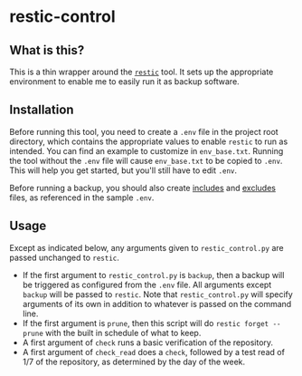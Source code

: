 # restic-control

## What is this?

This is a thin wrapper around the [`restic`][restic] tool. It sets up the appropriate environment to enable me to easily run it as backup software.

## Installation

Before running this tool, you need to create a `.env` file in the project root directory, which contains the appropriate values to enable `restic` to run as intended. You can find an example to customize in `env_base.txt`. Running the tool without the `.env` file will cause `env_base.txt` to be copied to `.env`. This will help you get started, but you'll still have to edit `.env`.

Before running a backup, you should also create [includes][includes] and [excludes][excludes] files, as referenced in the sample `.env`.

## Usage

Except as indicated below, any arguments given to `restic_control.py` are passed unchanged to `restic`.

- If the first argument to `restic_control.py` is `backup`, then a backup will be triggered as configured from the `.env` file. All arguments except `backup` will be passed to `restic`. Note that `restic_control.py` will specify arguments of its own in addition to whatever is passed on the command line.
- If the first argument is `prune`, then this script will do `restic forget --prune` with the built in schedule of what to keep.
- A first argument of `check` runs a basic verification of the repository.
- A first argument of `check_read` does a `check`, followed by a test read of 1/7 of the repository, as determined by the day of the week.

[excludes]: https://restic.readthedocs.io/en/stable/040_backup.html#excluding-files
[includes]: https://restic.readthedocs.io/en/stable/040_backup.html#including-files
[restic]: https://restic.readthedocs.io/
